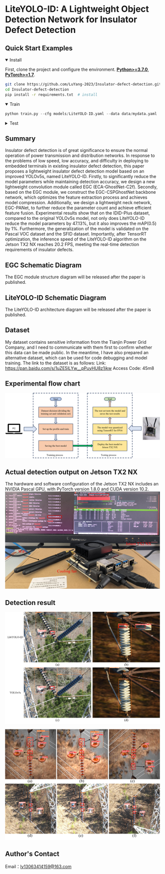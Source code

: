 # LiteYOLO-ID: A Lightweight Object Detection Network for Insulator Defect Detection


## <div align="left">Quick Start Examples</div>

<details open>
<summary>Install</summary>

First, clone the project and configure the environment.
[**Python>=3.7.0**](https://www.python.org/), [**PyTorch>=1.7**](https://pytorch.org/get-started/locally/).

```bash
git clone https://github.com/LuYang-2023/Insulator-defect-detection.git  # clone
cd Insulator-defect-detection
pip install -r requirements.txt  # install
```
</details>

<details open>
<summary>Train</summary>



```python
python train.py --cfg models/LiteYOLO-ID.yaml --data data/mydata.yaml
```
</details>


<details>
<summary>Test</summary>


```bash
python val.py --data data/mydata.yaml --weights best.pt --task test
```
</details>

## Summary
Insulator defect detection is of great significance to ensure the normal operation of power transmission and distribution networks. In response to the problems of low speed, low accuracy, and difficulty in deploying to embedded terminals in existing insulator defect detection, this paper proposes a lightweight insulator defect detection model based on an improved YOLOv5s, named LiteYOLO-ID. Firstly, to significantly reduce the model parameters while maintaining detection accuracy, we design a new lightweight convolution module called EGC (ECA-GhostNet-C2f). Secondly, based on the EGC module, we construct the EGC-CSPGhostNet backbone network, which optimizes the feature extraction process and achieves model compression. Additionally, we design a lightweight neck network, EGC-PANet, to further reduce the parameter count and achieve efficient feature fusion. Experimental results show that on the IDID-Plus dataset, compared to the original YOLOv5s model, not only does LiteYOLO-ID reduce the model parameters by 47.13%, but it also improves the mAP(0.5) by 1%. Furthermore, the generalization of the model is validated on the Pascal VOC dataset and the SFID dataset. Importantly, after TensorRT optimization, the inference speed of the LiteYOLO-ID algorithm on the Jetson TX2 NX reaches 20.2 FPS, meeting the real-time detection requirements of insulator defects.


## EGC Schematic Diagram
The EGC module structure diagram will be released after the paper is published.

## LiteYOLO-ID Schematic Diagram
The LiteYOLO-ID architecture diagram will be released after the paper is published.

## Dataset
My dataset contains sensitive information from the Tianjin Power Grid Company, and I need to communicate with them first to confirm whether this data can be made public. In the meantime, I have also prepared an alternative dataset, which can be used for code debugging and model training. The link to the dataset is as follows:
Link: https://pan.baidu.com/s/1uZE5lLYw__pPuyHU8z1jkw
Access Code: 45m8

## Experimental flow chart
![Experimental procedure：](chart_experiment.png)

## Actual detection output on Jetson TX2 NX
The hardware and software configuration of the Jetson TX2 NX includes an NVIDIA Pascal GPU, with PyTorch version 1.8.0 and CUDA version 10.2.
![Experimental procedure：](jetson_tx2_nx.png)

## Detection result
![Comparison chart of test results：](Comparison_chart_of_detection_results.png)

![LiteYOLO-ID detection result diagram：](LiteYOLO-ID_detection_result_diagram.png)


## Author's Contact
Email：ly13063414159@163.com
